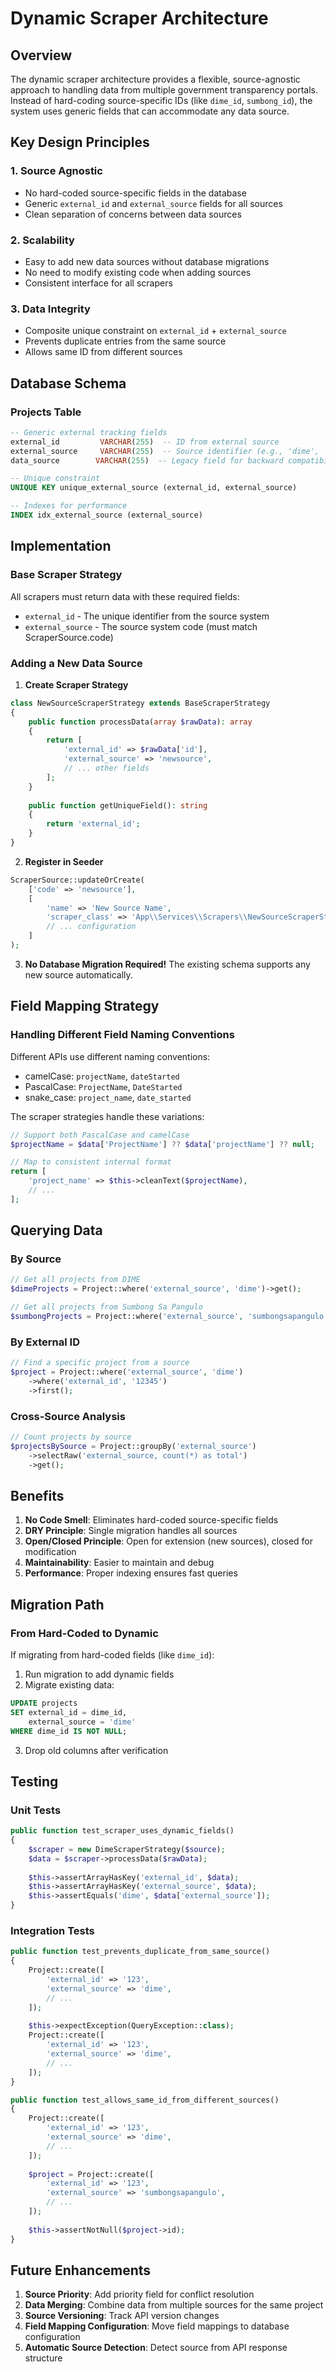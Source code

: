 # Dynamic Scraper Architecture

## Overview
The dynamic scraper architecture provides a flexible, source-agnostic approach to handling data from multiple government transparency portals. Instead of hard-coding source-specific IDs (like `dime_id`, `sumbong_id`), the system uses generic fields that can accommodate any data source.

## Key Design Principles

### 1. Source Agnostic
- No hard-coded source-specific fields in the database
- Generic `external_id` and `external_source` fields for all sources
- Clean separation of concerns between data sources

### 2. Scalability
- Easy to add new data sources without database migrations
- No need to modify existing code when adding sources
- Consistent interface for all scrapers

### 3. Data Integrity
- Composite unique constraint on `external_id` + `external_source`
- Prevents duplicate entries from the same source
- Allows same ID from different sources

## Database Schema

### Projects Table
```sql
-- Generic external tracking fields
external_id         VARCHAR(255)  -- ID from external source
external_source     VARCHAR(255)  -- Source identifier (e.g., 'dime', 'sumbongsapangulo')
data_source        VARCHAR(255)  -- Legacy field for backward compatibility

-- Unique constraint
UNIQUE KEY unique_external_source (external_id, external_source)

-- Indexes for performance
INDEX idx_external_source (external_source)
```

## Implementation

### Base Scraper Strategy
All scrapers must return data with these required fields:
- `external_id` - The unique identifier from the source system
- `external_source` - The source system code (must match ScraperSource.code)

### Adding a New Data Source

1. **Create Scraper Strategy**
```php
class NewSourceScraperStrategy extends BaseScraperStrategy
{
    public function processData(array $rawData): array
    {
        return [
            'external_id' => $rawData['id'],
            'external_source' => 'newsource',
            // ... other fields
        ];
    }
    
    public function getUniqueField(): string
    {
        return 'external_id';
    }
}
```

2. **Register in Seeder**
```php
ScraperSource::updateOrCreate(
    ['code' => 'newsource'],
    [
        'name' => 'New Source Name',
        'scraper_class' => 'App\\Services\\Scrapers\\NewSourceScraperStrategy',
        // ... configuration
    ]
);
```

3. **No Database Migration Required!**
The existing schema supports any new source automatically.

## Field Mapping Strategy

### Handling Different Field Naming Conventions

Different APIs use different naming conventions:
- camelCase: `projectName`, `dateStarted`
- PascalCase: `ProjectName`, `DateStarted`
- snake_case: `project_name`, `date_started`

The scraper strategies handle these variations:

```php
// Support both PascalCase and camelCase
$projectName = $data['ProjectName'] ?? $data['projectName'] ?? null;

// Map to consistent internal format
return [
    'project_name' => $this->cleanText($projectName),
    // ...
];
```

## Querying Data

### By Source
```php
// Get all projects from DIME
$dimeProjects = Project::where('external_source', 'dime')->get();

// Get all projects from Sumbong Sa Pangulo
$sumbongProjects = Project::where('external_source', 'sumbongsapangulo')->get();
```

### By External ID
```php
// Find a specific project from a source
$project = Project::where('external_source', 'dime')
    ->where('external_id', '12345')
    ->first();
```

### Cross-Source Analysis
```php
// Count projects by source
$projectsBySource = Project::groupBy('external_source')
    ->selectRaw('external_source, count(*) as total')
    ->get();
```

## Benefits

1. **No Code Smell**: Eliminates hard-coded source-specific fields
2. **DRY Principle**: Single migration handles all sources
3. **Open/Closed Principle**: Open for extension (new sources), closed for modification
4. **Maintainability**: Easier to maintain and debug
5. **Performance**: Proper indexing ensures fast queries

## Migration Path

### From Hard-Coded to Dynamic
If migrating from hard-coded fields (like `dime_id`):

1. Run migration to add dynamic fields
2. Migrate existing data:
```sql
UPDATE projects 
SET external_id = dime_id, 
    external_source = 'dime' 
WHERE dime_id IS NOT NULL;
```
3. Drop old columns after verification

## Testing

### Unit Tests
```php
public function test_scraper_uses_dynamic_fields()
{
    $scraper = new DimeScraperStrategy($source);
    $data = $scraper->processData($rawData);
    
    $this->assertArrayHasKey('external_id', $data);
    $this->assertArrayHasKey('external_source', $data);
    $this->assertEquals('dime', $data['external_source']);
}
```

### Integration Tests
```php
public function test_prevents_duplicate_from_same_source()
{
    Project::create([
        'external_id' => '123',
        'external_source' => 'dime',
        // ...
    ]);
    
    $this->expectException(QueryException::class);
    Project::create([
        'external_id' => '123',
        'external_source' => 'dime',
        // ...
    ]);
}

public function test_allows_same_id_from_different_sources()
{
    Project::create([
        'external_id' => '123',
        'external_source' => 'dime',
        // ...
    ]);
    
    $project = Project::create([
        'external_id' => '123',
        'external_source' => 'sumbongsapangulo',
        // ...
    ]);
    
    $this->assertNotNull($project->id);
}
```

## Future Enhancements

1. **Source Priority**: Add priority field for conflict resolution
2. **Data Merging**: Combine data from multiple sources for the same project
3. **Source Versioning**: Track API version changes
4. **Field Mapping Configuration**: Move field mappings to database configuration
5. **Automatic Source Detection**: Detect source from API response structure